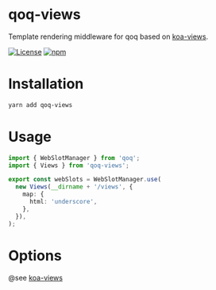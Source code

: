 # qoq-views

Template rendering middleware for qoq based on [koa-views](https://github.com/queckezz/koa-views).

[![License](https://img.shields.io/github/license/qoq-ts/qoq-views)](https://github.com/qoq-ts/qoq-views/blob/master/LICENSE)
[![npm](https://img.shields.io/npm/v/qoq-views)](https://www.npmjs.com/package/qoq-views)

# Installation

```bash
yarn add qoq-views
```

# Usage

```typescript
import { WebSlotManager } from 'qoq';
import { Views } from 'qoq-views';

export const webSlots = WebSlotManager.use(
  new Views(__dirname + '/views', {
    map: {
      html: 'underscore',
    },
  }),
);
```

# Options

@see [koa-views](https://github.com/queckezz/koa-views#koa-views)
